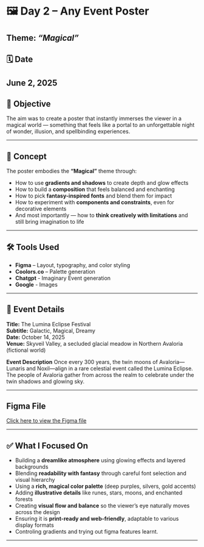 # 🖼️ Day 2 – Any Event Poster  
**Theme:** *“Magical”*
---
## 🗓️ Date
June 2, 2025
---

## 🎯 Objective
The aim was to create a poster that instantly immerses the viewer in a magical world — something that feels like a portal to an unforgettable night of wonder, illusion, and spellbinding experiences.

---

## 🧠 Concept
The poster embodies the **“Magical”** theme through:
- How to use **gradients and shadows** to create depth and glow effects  
- How to build a **composition** that feels balanced and enchanting  
- How to pick **fantasy-inspired fonts** and blend them for impact  
- How to experiment with **components and constraints**, even for decorative elements  
- And most importantly — how to **think creatively with limitations** and still bring imagination to life


---

## 🛠 Tools Used
- **Figma** – Layout, typography, and color styling  
- **Coolors.co** – Palette generation
- **Chatgpt** - Imaginary Event generation
- **Google** - Images

---

## 📅 Event Details 
**Title:** The Lumina Eclipse Festival  
**Subtitle:** Galactic, Magical, Dreamy  
**Date:** October 14, 2025  
**Venue:** Skyveil Valley, a secluded glacial meadow in Northern Avaloria (fictional world)

**Event Description**
Once every 300 years, the twin moons of Avaloria—Lunaris and Noxil—align in a rare celestial event called the Lumina Eclipse. The people of Avaloria gather from across the realm to celebrate under the twin shadows and glowing sky.

---

## Figma File
[Click here to view the Figma file](https://www.figma.com/design/TyvM9KrAkCxM4BOlyUYJv1/Magical-Event-Poster?t=4eUaKx06ZnioGZ2M-1)

---

## ✅ What I Focused On
- Building a **dreamlike atmosphere** using glowing effects and layered backgrounds  
- Blending **readability with fantasy** through careful font selection and visual hierarchy  
- Using a **rich, magical color palette** (deep purples, silvers, gold accents)  
- Adding **illustrative details** like runes, stars, moons, and enchanted forests  
- Creating **visual flow and balance** so the viewer’s eye naturally moves across the design  
- Ensuring it is **print-ready and web-friendly**, adaptable to various display formats 
- Controling gradients and trying out figma features learnt.

---


